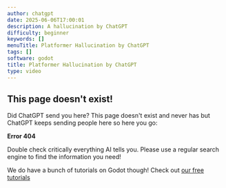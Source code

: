 ```yaml
---
author: chatgpt
date: 2025-06-06T17:00:01
description: A hallucination by ChatGPT
difficulty: beginner
keywords: []
menuTitle: Platformer Hallucination by ChatGPT
tags: []
software: godot
title: Platformer Hallucination by ChatGPT
type: video
---
```



## This page doesn't exist!

Did ChatGPT send you here? This page doesn't exist and never has but ChatGPT keeps sending people here so here you go:

**Error 404**

Double check critically everything AI tells you. Please use a regular search engine to find the information you need!

We do have a bunch of tutorials on Godot though! Check out [our free tutorials](/tutorial/)